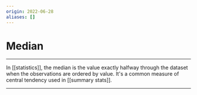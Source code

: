 ```yaml
---
origin: 2022-06-28
aliases: []
---
```

# Median
---
In [[statistics]], the median is the value exactly halfway through the dataset when the observations are ordered by value. It's a common measure of central tendency used in [[summary stats]]. 

---
